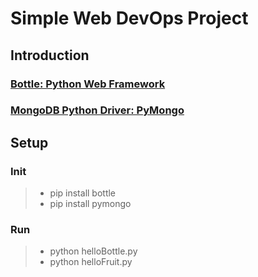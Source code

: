 # Simple Web DevOps Project

## Introduction

### [Bottle: Python Web Framework](https://bottlepy.org/docs/dev/)

### [MongoDB Python Driver: PyMongo](https://docs.mongodb.com/ecosystem/drivers/python/)

## Setup

### Init

> * pip install bottle
> * pip install pymongo

### Run

> * python helloBottle.py
> * python helloFruit.py


